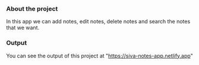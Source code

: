 ### About the project

In this app we can add notes, edit notes, delete notes and search the notes that we want.

### Output

You can see the output of this project at "https://siva-notes-app.netlify.app"
